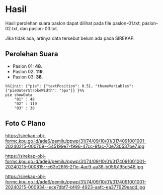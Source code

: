 # Hasil

Hasil perolehan suara paslon dapat dilihat pada file paslon-01.txt, paslon-02.txt, dan paslon-03.txt.

Jika tidak ada, artinya data tersebut belum ada pada SIREKAP.

## Perolehan Suara

 * Paslon 01: **48**.
 * Paslon 02: **119**.
 * Paslon 03: **38**.

```mermaid
%%{init: {"pie": {"textPosition": 0.5}, "themeVariables": {"pieOuterStrokeWidth": "5px"}} }%%
pie showData
    "01" : 48
    "02" : 119
    "03" : 38
```
## Foto C Plano

https://sirekap-obj-formc.kpu.go.id/ade6/pemilu/ppwp/31/74/09/10/01/3174091001001-20240215-000709--545199e7-f996-47cc-9fac-70e730537be7.jpg

https://sirekap-obj-formc.kpu.go.id/ade6/pemilu/ppwp/31/74/09/10/01/3174091001001-20240215-000815--c63e26f6-2f1e-4ac9-aa38-b05fb195c548.jpg

https://sirekap-obj-formc.kpu.go.id/ade6/pemilu/ppwp/31/74/09/10/01/3174091001001-20240215-000934--ece7dbf7-bf49-4923-aafc-ea377929eadd.jpg
